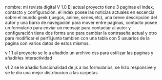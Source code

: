 nombre: mi revista digital
V 1.0
El actual proyecto tiene 3 paginas el index, contacto y configuración. el index posee las noticias actuales en escencia sobre el mundo geek (juegos, anime, series,etc), una breve descripción del autor y una barra de navegación para mover entre paginas, contacto posee un formulario para enviar un mensaje para contactar al autor y configuración tiene dos forms uno para cambiar la contraseña actual y otro para modificar el perfil,junto tambien con una tabla con 5 usuarios de la pagina con varios datos de estos mismos.

v 1.1
al proyecto se le a añadido un archivo css para estilizar las paginas y añadirles interactividad

v1.2
se le añadio funcionalidad de js a los formularios, se hizo responsive y se le dio una mejor distribucion a las carpetas

